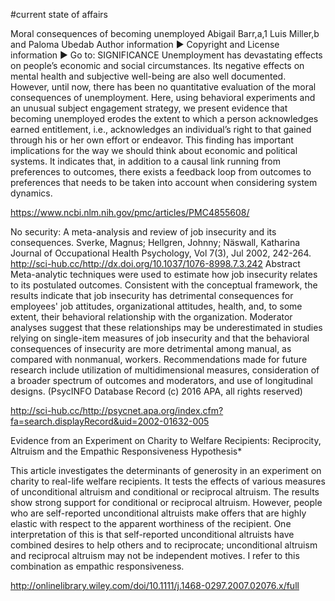 #current state of affairs



Moral consequences of becoming unemployed
Abigail Barr,a,1 Luis Miller,b and Paloma Ubedab
Author information ► Copyright and License information ►
Go to:
SIGNIFICANCE
Unemployment has devastating effects on people’s economic and social circumstances. Its negative effects on mental health and subjective well-being are also well documented. However, until now, there has been no quantitative evaluation of the moral consequences of unemployment. Here, using behavioral experiments and an unusual subject engagement strategy, we present evidence that becoming unemployed erodes the extent to which a person acknowledges earned entitlement, i.e., acknowledges an individual’s right to that gained through his or her own effort or endeavor. This finding has important implications for the way we should think about economic and political systems. It indicates that, in addition to a causal link running from preferences to outcomes, there exists a feedback loop from outcomes to preferences that needs to be taken into account when considering system dynamics.

https://www.ncbi.nlm.nih.gov/pmc/articles/PMC4855608/


No security: A meta-analysis and review of job insecurity and its consequences.
Sverke, Magnus; Hellgren, Johnny; Näswall, Katharina
Journal of Occupational Health Psychology, Vol 7(3), Jul 2002, 242-264. http://sci-hub.cc/http://dx.doi.org/10.1037/1076-8998.7.3.242
Abstract
Meta-analytic techniques were used to estimate how job insecurity relates to its postulated outcomes. Consistent with the conceptual framework, the results indicate that job insecurity has detrimental consequences for employees' job attitudes, organizational attitudes, health, and, to some extent, their behavioral relationship with the organization. Moderator analyses suggest that these relationships may be underestimated in studies relying on single-item measures of job insecurity and that the behavioral consequences of insecurity are more detrimental among manual, as compared with nonmanual, workers. Recommendations made for future research include utilization of multidimensional measures, consideration of a broader spectrum of outcomes and moderators, and use of longitudinal designs. (PsycINFO Database Record (c) 2016 APA, all rights reserved)

http://sci-hub.cc/http://psycnet.apa.org/index.cfm?fa=search.displayRecord&uid=2002-01632-005

Evidence from an Experiment on Charity to Welfare Recipients: Reciprocity, Altruism and the Empathic Responsiveness Hypothesis*


This article investigates the determinants of generosity in an experiment on charity to real-life welfare recipients. It tests the effects of various measures of unconditional altruism and conditional or reciprocal altruism. The results show strong support for conditional or reciprocal altruism. However, people who are self-reported unconditional altruists make offers that are highly elastic with respect to the apparent worthiness of the recipient. One interpretation of this is that self-reported unconditional altruists have combined desires to help others and to reciprocate; unconditional altruism and reciprocal altruism may not be independent motives. I refer to this combination as empathic responsiveness.

http://onlinelibrary.wiley.com/doi/10.1111/j.1468-0297.2007.02076.x/full


